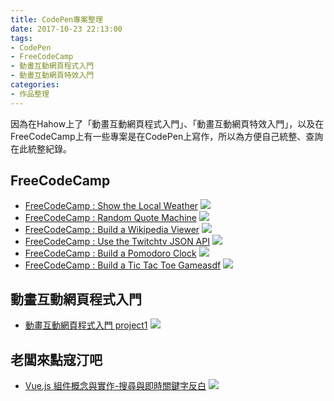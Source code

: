 ```yaml
---
title: CodePen專案整理
date: 2017-10-23 22:13:00
tags: 
- CodePen
- FreeCodeCamp
- 動畫互動網頁程式入門
- 動畫互動網頁特效入門
categories:
- 作品整理
---
```

因為在Hahow上了「動畫互動網頁程式入門」、「動畫互動網頁特效入門」，以及在FreeCodeCamp上有一些專案是在CodePen上寫作，所以為方便自己統整、查詢在此統整紀錄。

## FreeCodeCamp
* [FreeCodeCamp : Show the Local Weather](https://codepen.io/jd615645/full/qPJmLX/)
![](https://imgur.com/AfT2Vcs.png)
* [FreeCodeCamp : Random Quote Machine](https://codepen.io/jd615645/full/Xexqpx/)
![](https://imgur.com/qdEti5q.png)
* [FreeCodeCamp : Build a Wikipedia Viewer](https://codepen.io/jd615645/full/ZXmVLv/)
![](https://imgur.com/LiuqGmI.png)
* [FreeCodeCamp : Use the Twitchtv JSON API](https://codepen.io/jd615645/full/NaowrL/)
![](https://imgur.com/gAzviR6.png)
* [FreeCodeCamp : Build a Pomodoro Clock](https://codepen.io/jd615645/full/VMNzaM/)
![](https://imgur.com/josQ9N0.png)
* [FreeCodeCamp : Build a Tic Tac Toe Gameasdf](https://codepen.io/jd615645/full/QqoRVM/)
![](https://imgur.com/Kf1353I.png)

## 動畫互動網頁程式入門
* [動畫互動網頁程式入門 project1](https://codepen.io/jd615645/full/VKBOoa/)
![](https://imgur.com/FnLuTNO.png)

## 老闆來點寇汀吧
* [Vue.js 組件概念與實作-搜尋與即時關鍵字反白](https://codepen.io/jd615645/full/Qgojrb/)
![](https://imgur.com/pdMD4XR.png)

